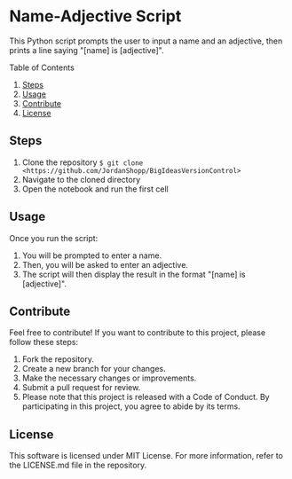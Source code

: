 # Name-Adjective Script

This Python script prompts the user to input a name and an adjective, then prints a line saying "[name] is [adjective]".

Table of Contents


1. [Steps](#steps)
2. [Usage](#usage)
3. [Contribute](#contribute)
4. [License](#license)



## Steps <a name="steps"></a>

1. Clone the repository
```$ git clone <https://github.com/JordanShopp/BigIdeasVersionControl>```
2. Navigate to the cloned directory
3. Open the notebook and run the first cell

## Usage <a name="usage"></a>

Once you run the script:

1. You will be prompted to enter a name.
2. Then, you will be asked to enter an adjective.
3. The script will then display the result in the format "[name] is [adjective]".


## Contribute <a name="contribute"></a>

Feel free to contribute! If you want to contribute to this project, please follow these steps:

1. Fork the repository.
2. Create a new branch for your changes.
3. Make the necessary changes or improvements.
4. Submit a pull request for review.
5. Please note that this project is released with a Code of Conduct. By participating in this project, you agree to abide by its terms.

## License<a name="license"></a>

This software is licensed under MIT License. For more information, refer to the LICENSE.md file in the repository.

